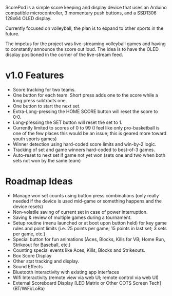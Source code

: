 ScorePod is a simple score keeping and display device that uses an Arduino compatible microcontroller, 3 momentary push buttons, and a SSD1306 128x64 OLED display.

Currently focused on volleyball, the plan is to expand to other sports in the future.

The impetus for the project was live-streaming volleyball games and having to constantly announce the score out loud. The idea is to have the OLED display positioned in the corner of the live-stream feed.

v1.0 Features
===
* Score tracking for two teams.
* One button for each team.  Short press adds one to the score while a long press subtracts one.
* One button to start the next set.
* Extra-Long-pressing the HOME SCORE button will reset the score to 0:0.
* Long-pressing the SET button will reset the set to 1.
* Currently limited to scores of 0 to 99 (I feel like only pro-basketball is one of the few places this would be an issue; this is geared more toward youth sports games)
* Winner detection using hard-coded score limits and win-by-2 logic.
* Tracking of set and game winners hard-coded to best-of-3 games.
* Auto-reset to next set if game not yet won (sets one and two when both sets not won by the same team)

Roadmap Ideas
===
* Manage won set counts using button press combinations (only really needed if the device is used mid-game or something happens and the device resets)
* Non-volatile saving of current set in case of power interruption.
* Saving & review of multiple games during a tournament.
* Setup routine (menu launched or at boot upon button held) for key game rules and point limits (i.e. 25 points per game; 15 points in last set; 3 sets per game, etc.)
* Special button for fun animations (Aces, Blocks, Kills for VB; Home Run, Strikeout for Baseball, etc.)
* Counting special events like Aces, Kills, Blocks and Strikeouts.
* Box Score Display
* Other stat tracking and display.
* Sound Effects
* Bluetooth Interactivity with existing app interfaces
* Wifi Interactivity (remote view via web UI; remote control via web UI)
* External Scoreboard Display [LED Matrix or Other COTS Screen Tech] (BT/WiFi/LoRa)
